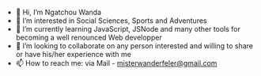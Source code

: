 - 👋 Hi, I’m Ngatchou Wanda
- 👀 I’m interested in Social Sciences, Sports and Adventures
- 🌱 I’m currently learning JavaScript, JSNode and many other tools for becoming a well renounced Web developper
- 💞️ I’m looking to collaborate on any person interested and willing to share or have his/her experience with me 
- 📫 How to reach me: via Mail - misterwanderfeler@gmail.com

<!---
NWP6431/NWP6431 is a ✨ special ✨ repository because its `README.md` (this file) appears on your GitHub profile.
You can click the Preview link to take a look at your changes.
--->
